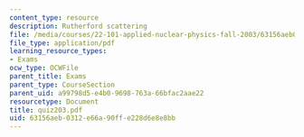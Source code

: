 ```yaml
---
content_type: resource
description: Rutherford scattering
file: /media/courses/22-101-applied-nuclear-physics-fall-2003/63156aeb0312e66a90ffe228d6e8e8bb_quiz203.pdf
file_type: application/pdf
learning_resource_types:
- Exams
ocw_type: OCWFile
parent_title: Exams
parent_type: CourseSection
parent_uid: a99798d5-e4b0-9698-763a-66bfac2aae22
resourcetype: Document
title: quiz203.pdf
uid: 63156aeb-0312-e66a-90ff-e228d6e8e8bb
---
```

